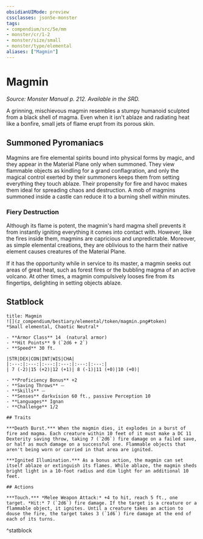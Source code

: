 ```yaml
---
obsidianUIMode: preview
cssclasses: json5e-monster
tags:
- compendium/src/5e/mm
- monster/cr/1-2
- monster/size/small
- monster/type/elemental
aliases: ["Magmin"]
---
```

# Magmin
*Source: Monster Manual p. 212. Available in the SRD.*  

A grinning, mischievous magmin resembles a stumpy humanoid sculpted from a black shell of magma. Even when it isn't ablaze and radiating heat like a bonfire, small jets of flame erupt from its porous skin.

## Summoned Pyromaniacs

Magmins are fire elemental spirits bound into physical forms by magic, and they appear in the Material Plane only when summoned. They view flammable objects as kindling for a grand conflagration, and only the magical control exerted by their summoners keeps them from setting everything they touch ablaze. Their propensity for fire and havoc makes them ideal for spreading chaos and destruction. A mob of magmins summoned inside a castle can reduce it to a burning shell within minutes.

### Fiery Destruction

Although its flame is potent, the magmin's hard magma shell prevents it from instantly igniting everything it comes into contact with. However, like the fires inside them, magmins are capricious and unpredictable. Moreover, as simple elemental creations, they are oblivious to the harm their native element causes creatures of the Material Plane.

If it has the opportunity while in service to its master, a magmin seeks out areas of great heat, such as forest fires or the bubbling magma of an active volcano. At other times, a magmin compulsively looses fire from its fingertips, delighting in setting objects ablaze.

## Statblock

```ad-statblock
title: Magmin
![](z_compendium/bestiary/elemental/token/magmin.png#token)
*Small elemental, Chaotic Neutral*

- **Armor Class** 14  (natural armor)
- **Hit Points** 9 (`2d6 + 2`)
- **Speed** 30 ft.

|STR|DEX|CON|INT|WIS|CHA|
|:---:|:---:|:---:|:---:|:---:|:---:|
| 7 (-2)|15 (+2)|12 (+1)| 8 (-1)|11 (+0)|10 (+0)|

- **Proficiency Bonus** +2
- **Saving Throws** ⏤
- **Skills** ⏤
- **Senses** darkvision 60 ft., passive Perception 10
- **Languages** Ignan
- **Challenge** 1/2

## Traits

***Death Burst.*** When the magmin dies, it explodes in a burst of fire and magma. Each creature within 10 feet of it must make a DC 11 Dexterity saving throw, taking 7 (`2d6`) fire damage on a failed save, or half as much damage on a successful one. Flammable objects that aren't being worn or carried in that area are ignited.

***Ignited Illumination.*** As a bonus action, the magmin can set itself ablaze or extinguish its flames. While ablaze, the magmin sheds bright light in a 10-foot radius and dim light for an additional 10 feet.

## Actions

***Touch.*** *Melee Weapon Attack:* +4 to hit, reach 5 ft., one target. *Hit:* 7 (`2d6`) fire damage. If the target is a creature or a flammable object, it ignites. Until a creature takes an action to douse the fire, the target takes 3 (`1d6`) fire damage at the end of each of its turns.
```
^statblock